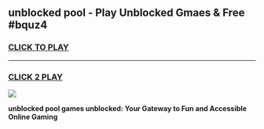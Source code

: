 
## unblocked pool - Play Unblocked Gmaes & Free #bquz4
<h3>
<a href="https://news.freeplayer.one?title=unblocked_pool&ref=24F">CLICK TO PLAY</a></h3>
<hr>

<h3>
<a href="https://news.freeplayer.one?title=unblocked_pool&ref=24F">CLICK 2 PLAY</a>
  
</h3>

<a href="https://news.freeplayer.one?title=unblocked_pool&ref=24F/"><img src="https://clearcache.store/games.png"></a>


**unblocked pool games unblocked: Your Gateway to Fun and Accessible Online Gaming**
